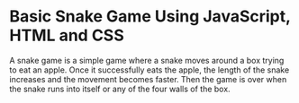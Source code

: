 # Basic Snake Game Using JavaScript, HTML and CSS

A snake game is a simple game where a snake moves around a box trying to eat an apple. Once it successfully eats the apple, the length of the snake increases and the movement becomes faster.
Then the game is over when the snake runs into itself or any of the four walls of the box.
